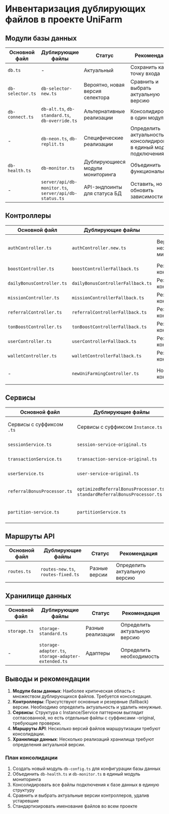 # Инвентаризация дублирующих файлов в проекте UniFarm

## Модули базы данных

| Основной файл | Дублирующие файлы | Статус | Рекомендация |
|---------------|-------------------|--------|--------------|
| `db.ts` | - | Актуальный | Сохранить как точку входа |
| `db-selector.ts` | `db-selector-new.ts` | Вероятно, новая версия селектора | Сравнить и выбрать актуальную версию |
| `db-connect.ts` | `db-alt.ts`, `db-standard.ts`, `db-override.ts` | Альтернативные реализации | Консолидировать в один модуль |
| - | `db-neon.ts`, `db-replit.ts` | Специфические реализации | Определить актуальность и консолидировать в единый модуль подключения |
| `db-health.ts` | `db-monitor.ts` | Дублирующиеся модули мониторинга | Объединить функциональность |
| - | `server/api/db-monitor.ts`, `server/api/db-status.ts` | API-эндпоинты для статуса БД | Оставить, но обновить зависимости |

## Контроллеры

| Основной файл | Дублирующие файлы | Статус | Рекомендация |
|---------------|-------------------|--------|--------------|
| `authController.ts` | `authController.new.ts` | Вероятно, незавершенная миграция | Сравнить и выбрать актуальную версию |
| `boostController.ts` | `boostControllerFallback.ts` | Резервные контроллеры | Определить актуальность |
| `dailyBonusController.ts` | `dailyBonusControllerFallback.ts` | Резервные контроллеры | Определить актуальность |
| `missionController.ts` | `missionControllerFallback.ts` | Резервные контроллеры | Определить актуальность |
| `referralController.ts` | `referralControllerFallback.ts` | Резервные контроллеры | Определить актуальность |
| `tonBoostController.ts` | `tonBoostControllerFallback.ts` | Резервные контроллеры | Определить актуальность |
| `userController.ts` | `userControllerFallback.ts` | Резервные контроллеры | Определить актуальность |
| `walletController.ts` | `walletControllerFallback.ts` | Резервные контроллеры | Определить актуальность |
| - | `newUniFarmingController.ts` | Новая версия контроллера | Определить, заменяет ли farmingController |

## Сервисы

| Основной файл | Дублирующие файлы | Статус | Рекомендация |
|---------------|-------------------|--------|--------------|
| Сервисы с суффиксом `.ts` | Сервисы с суффиксом `Instance.ts` | Прокси и экземпляры | Сохранить, часть архитектуры |
| `sessionService.ts` | `session-service-original.ts` | Оригинал и новая версия | Определить актуальность |
| `transactionService.ts` | `transaction-service-original.ts` | Оригинал и новая версия | Определить актуальность |
| `userService.ts` | `user-service-original.ts` | Оригинал и новая версия | Определить актуальность |
| `referralBonusProcessor.ts` | `optimizedReferralBonusProcessor.ts`, `standardReferralBonusProcessor.ts` | Разные реализации | Определить актуальную версию |
| `partition-service.ts` | `partitionService.ts` | Дублирующиеся сервисы | Определить актуальную версию |

## Маршруты API

| Основной файл | Дублирующие файлы | Статус | Рекомендация |
|---------------|-------------------|--------|--------------|
| `routes.ts` | `routes-new.ts`, `routes-fixed.ts` | Разные версии | Определить актуальную версию |

## Хранилище данных

| Основной файл | Дублирующие файлы | Статус | Рекомендация |
|---------------|-------------------|--------|--------------|
| `storage.ts` | `storage-standard.ts` | Разные реализации | Определить актуальную версию |
| - | `storage-adapter.ts`, `storage-adapter-extended.ts` | Адаптеры | Определить необходимость |

## Выводы и рекомендации

1. **Модули базы данных**: Наиболее критическая область с множеством дублирующихся файлов. Требуется консолидация.
2. **Контроллеры**: Присутствуют основные и резервные (fallback) версии. Необходимо определить актуальность и удалить ненужные.
3. **Сервисы**: Структура с Instance/Service паттерном выглядит согласованной, но есть отдельные файлы с суффиксами -original, требующие проверки.
4. **Маршруты API**: Несколько версий файлов маршрутизации требуют консолидации.
5. **Хранилище данных**: Несколько реализаций хранилища требуют определения актуальной версии.

### План консолидации

1. Создать новый модуль `db-config.ts` для конфигурации базы данных
2. Объединить `db-health.ts` и `db-monitor.ts` в единый модуль мониторинга
3. Консолидировать все файлы подключения к базе данных в единую структуру
4. Сравнить и выбрать актуальные версии контроллеров, удалив устаревшие
5. Стандартизировать именование файлов во всем проекте
